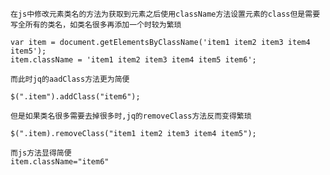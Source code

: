 

    在js中修改元素类名的方法为获取到元素之后使用className方法设置元素的class但是需要写全所有的类名，如类名很多再添加一个时较为繁琐    
    
    var item = document.getElementsByClassName('item1 item2 item3 item4 item5');
    item.className = 'item1 item2 item3 item4 item5 item6';

    而此时jq的aadClass方法更为简便

    $(".item").addClass("item6");

    但是如果类名很多需要去掉很多时,jq的removeClass方法反而变得繁琐

    $(".item).removeClass("item1 item2 item3 item4 item5");

    而js方法显得简便
    item.className="item6"

   
    
